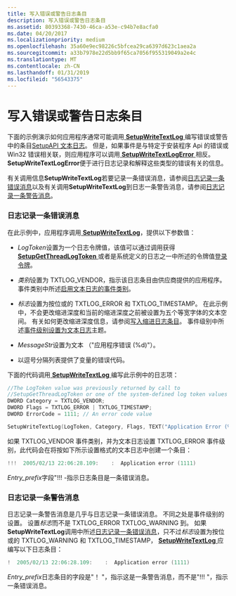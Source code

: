 ```yaml
---
title: 写入错误或警告日志条目
description: 写入错误或警告日志条目
ms.assetid: 80393368-7430-46ca-a53e-c94b7e8acfa0
ms.date: 04/20/2017
ms.localizationpriority: medium
ms.openlocfilehash: 35a60e9ec98226c5bfcea29ca6397d623c1aea2a
ms.sourcegitcommit: a33b7978e22d5bb9f65ca7056f955319049a2e4c
ms.translationtype: MT
ms.contentlocale: zh-CN
ms.lasthandoff: 01/31/2019
ms.locfileid: "56543375"
---
```

# <a name="writing-an-error-or-warning-log-entry"></a>写入错误或警告日志条目


下面的示例演示如何应用程序通常可能调用[ **SetupWriteTextLog** ](https://msdn.microsoft.com/library/windows/hardware/ff552218)编写错误或警告中的条目[SetupAPI 文本日志](setupapi-text-logs.md)。 但是，如果事件是与特定于安装程序 Api 的错误或 Win32 错误相关联，则应用程序可以调用[ **SetupWriteTextLogError** ](https://msdn.microsoft.com/library/windows/hardware/ff552232)相反。 **SetupWriteTextLogError**便于进行日志记录和解释这些类型的错误有关的信息。

有关调用信息**SetupWriteTextLog**若要记录一条错误消息，请参阅[日志记录一条错误消息](#logging-an-error-message)以及有关调用**SetupWriteTextLog**到日志一条警告消息，请参阅[日志记录一条警告消息](#logging-a-warning-message)。

### <a href="" id="logging-an-error-message"></a> 日志记录一条错误消息

在此示例中，应用程序调用[ **SetupWriteTextLog**](https://msdn.microsoft.com/library/windows/hardware/ff552218)，提供以下参数值：

-   *LogToken*设置为一个日志令牌值，该值可以通过调用获得[ **SetupGetThreadLogToken** ](https://msdn.microsoft.com/library/windows/hardware/ff552211)或者是系统定义的日志之一中所述的令牌值[登录令牌](log-tokens.md)。

-   *类别*设置为 TXTLOG_VENDOR，指示该日志条目由供应商提供的应用程序。 事件类别中所述[启用文本日志的事件类别](enabling-event-categories-for-a-text-log.md)。

-   *标志*设置为按位或的 TXTLOG_ERROR 和 TXTLOG_TIMESTAMP。 在此示例中，不会更改缩进深度和当前的缩进深度之前被设置为五个等宽字体的文本空间。 有关如何更改缩进深度信息，请参阅[写入缩进日志条目](writing-indented-log-entries.md)。 事件级别中所述[事件级别设置为文本日志](setting-the-event-level-for-a-text-log.md)主题。

-   *MessageStr*设置为文本 （"应用程序错误 (%d)"）。

-   以逗号分隔列表提供了变量的错误代码。

下面的代码调用[ **SetupWriteTextLog** ](https://msdn.microsoft.com/library/windows/hardware/ff552218)编写此示例中的日志项：

```cpp
//The LogToken value was previously returned by call to
//SetupGetThreadLogToken or one of the system-defined log token values
DWORD Category = TXTLOG_VENDOR; 
DWORD Flags = TXTLOG_ERROR | TXTLOG_TIMESTAMP;
DWORD ErrorCode = 1111; // An error code value

SetupWriteTextLog(LogToken, Category, Flags, TEXT("Application Error (%d)"),ErrorCode);
```

如果 TXTLOG_VENDOR 事件类别，并为文本日志设置 TXTLOG_ERROR 事件级别，此代码会在将按如下所示设置格式的文本日志中创建一个条目：

```cpp
!!!  2005/02/13 22:06:28.109:    :  Application error (1111) 
```

*Entry_prefix*字段"!!! -指示日志条目是一条错误消息。

### <a href="" id="logging-a-warning-message"></a> 日志记录一条警告消息

日志记录一条警告消息是几乎与日志记录一条错误消息。 不同之处是事件级别的设置。 设置*标志*而不是 TXTLOG_ERROR TXTLOG_WARNING 到。 如果**SetupWriteTextLog**调用中所述[日志记录一条错误消息](#logging-an-error-message)，只不过*标志*设置为按位或的 TXTLOG_WARNING 和 TXTLOG_TIMESTAMP， [**SetupWriteTextLog** ](https://msdn.microsoft.com/library/windows/hardware/ff552218)应编写以下日志条目：

```cpp
!  2005/02/13 22:06:28.109:    :  Application error (1111) 
```

*Entry_prefix*日志条目的字段是"！ "，指示这是一条警告消息，而不是"!!! "，指示一条错误消息。

 

 





